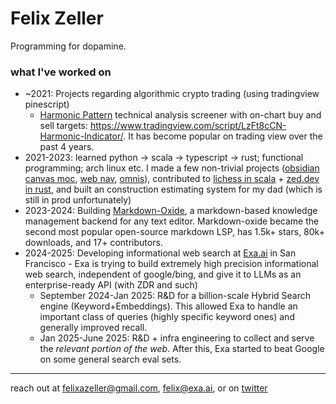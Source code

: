 # Felix Zeller

Programming for dopamine.

### what I've worked on

- ~2021: Projects regarding algorithmic crypto trading (using tradingview pinescript)
  - [Harmonic Pattern](https://www.investopedia.com/articles/forex/11/harmonic-patterns-in-the-currency-markets.asp) technical analysis screener with on-chart buy and sell targets: https://www.tradingview.com/script/LzFt8cCN-Harmonic-Indicator/. It has become popular on trading view over the past 4 years.
- 2021-2023: learned python -> scala -> typescript -> rust; functional programming; arch linux etc. I made a few non-trivial projects ([obsidian canvas moc](https://github.com/Feel-ix-343/obsidian-canvas-moc), [web nav](https://github.com/Feel-ix-343/Web_Nav), [omnis](https://github.com/Feel-ix-343/Omnis)), contributed to [lichess in scala](https://lichess.org/) + [zed.dev in rust](https://zed.dev/), and built an construction estimating system for my dad (which is still in prod unfortunately)
- 2023-2024: Building [Markdown-Oxide](https://github.com/Feel-ix-343/markdown-oxide), a markdown-based knowledge management backend for any text editor. Markdown-oxide became the second most popular open-source markdown LSP, has 1.5k+ stars, 80k+ downloads, and 17+ contributors.
- 2024-2025: Developing informational web search at [Exa.ai](https://exa.ai/) in San Francisco - Exa is trying to build extremely high precision informational web search, independent of google/bing, and give it to LLMs as an enterprise-ready API (with ZDR and such)
  - September 2024-Jan 2025: R&D for a billion-scale Hybrid Search engine (Keyword+Embeddings). This allowed Exa to handle an important class of queries (highly specific keyword ones) and generally improved recall.
  - Jan 2025-June 2025: R&D + infra engineering to collect and serve the *relevant portion of the web*. After this, Exa started to beat Google on some general search eval sets.
 
---

reach out at felixazeller@gmail.com, felix@exa.ai, or on [twitter](https://x.com/feel_ix_)
